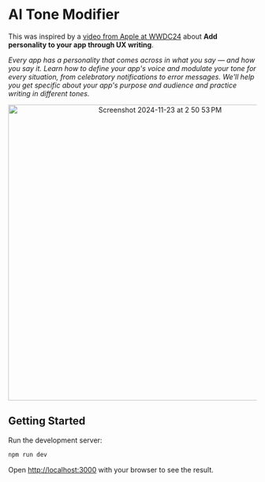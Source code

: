 # AI Tone Modifier

This was inspired by a [video from Apple at WWDC24](https://developer.apple.com/videos/play/wwdc2024/10140/) about **Add personality to your app through UX writing**.

_Every app has a personality that comes across in what you say — and how you say it. Learn how to define your app's voice and modulate your tone for every situation, from celebratory notifications to error messages. We'll help you get specific about your app's purpose and audience and practice writing in different tones._

<div align="center">
  <img width="600" alt="Screenshot 2024-11-23 at 2 50 53 PM" src="https://github.com/user-attachments/assets/431a32e7-bb3d-4880-a5cc-1927ebd9ed5e">
</div>

## Getting Started

Run the development server:

```bash
npm run dev
```

Open [http://localhost:3000](http://localhost:3000) with your browser to see the result.
